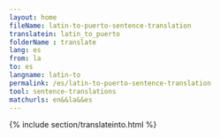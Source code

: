 ```yaml
---
layout: home
fileName: latin-to-puerto-sentence-translation
translatein: latin_to_puerto
folderName : translate
lang: es
from: la
to: es
langname: latin-to
permalink: /es/latin-to-puerto-sentence-translation
tool: sentence-translations
matchurls: en&&la&&es
---
```

{% include section/translateinto.html %}
